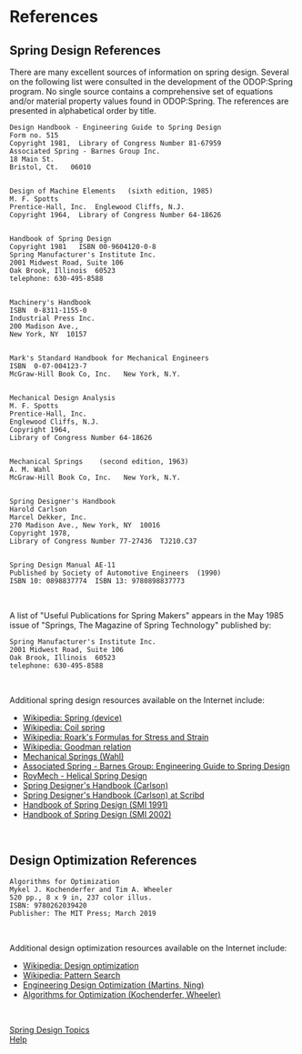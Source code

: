 # References

## Spring Design References

 There are many excellent sources of information on spring design.  Several
 on the following list were consulted in the development of the ODOP:Spring
 program.  No single source contains a comprehensive set of equations and/or
 material property values found in ODOP:Spring.  The references are presented
 in alphabetical order by title.

    Design Handbook - Engineering Guide to Spring Design
    Form no. 515  
    Copyright 1981,  Library of Congress Number 81-67959
    Associated Spring - Barnes Group Inc.
    18 Main St.
    Bristol, Ct.   06010


    Design of Machine Elements   (sixth edition, 1985)
    M. F. Spotts
    Prentice-Hall, Inc.  Englewood Cliffs, N.J.
    Copyright 1964,  Library of Congress Number 64-18626
    

    Handbook of Spring Design
    Copyright 1981   ISBN 00-9604120-0-8
    Spring Manufacturer's Institute Inc.   
    2001 Midwest Road, Suite 106
    Oak Brook, Illinois  60523
    telephone: 630-495-8588
   
   
    Machinery's Handbook
    ISBN  0-8311-1155-0
    Industrial Press Inc.   
    200 Madison Ave.,   
    New York, NY  10157  
   

    Mark's Standard Handbook for Mechanical Engineers
    ISBN  0-07-004123-7
    McGraw-Hill Book Co, Inc.   New York, N.Y.
   

    Mechanical Design Analysis
    M. F. Spotts
    Prentice-Hall, Inc.  
    Englewood Cliffs, N.J.
    Copyright 1964, 
    Library of Congress Number 64-18626
   

    Mechanical Springs    (second edition, 1963)
    A. M. Wahl
    McGraw-Hill Book Co, Inc.   New York, N.Y.
   

    Spring Designer's Handbook
    Harold Carlson
    Marcel Dekker, Inc.  
    270 Madison Ave., New York, NY  10016
    Copyright 1978,  
    Library of Congress Number 77-27436  TJ210.C37
   

    Spring Design Manual AE-11
    Published by Society of Automotive Engineers  (1990)
    ISBN 10: 0898837774  ISBN 13: 9780898837773

 
 &nbsp;

 A list of "Useful Publications for Spring Makers" appears in the May 1985
 issue of "Springs, The Magazine of Spring Technology" published by:

    Spring Manufacturer's Institute Inc.
    2001 Midwest Road, Suite 106
    Oak Brook, Illinois  60523
    telephone: 630-495-8588
   
&nbsp;

Additional spring design resources available on the Internet include:   

 - [Wikipedia: Spring (device)](https://en.wikipedia.org/wiki/Spring_(device))   
 - [Wikipedia: Coil spring](https://en.wikipedia.org/wiki/Coil_spring)   
 - [Wikipedia: Roark's Formulas for Stress and Strain](https://en.wikipedia.org/wiki/Roark%27s_Formulas_for_Stress_and_Strain)   
 - [Wikipedia: Goodman relation](https://en.wikipedia.org/wiki/Goodman_relation)
 - [Mechanical Springs (Wahl)](https://babel.hathitrust.org/cgi/pt?id=uc1.$b76475)
 - [Associated Spring - Barnes Group: Engineering Guide to Spring Design](https://asbg.com/engineering-guide-to-spring-design.aspx)   
 - [RoyMech - Helical Spring Design](https://www.roymech.co.uk/Useful_Tables/Springs/Springs_helical.html)   
 - [Spring Designer's Handbook (Carlson)](https://automaterials.files.wordpress.com/2018/09/spring-designers-handbook-harold-carlson-0824766237.pdf)   
 - [Spring Designer's Handbook (Carlson) at Scribd](https://www.scribd.com/document/536964361/Spring-Designers-Handbook-Harold-Carlson-0824766237)   
 - [Handbook of Spring Design (SMI 1991)](https://vdocuments.mx/spring-design-handbook-565573b111cd9.html)   
 - [Handbook of Spring Design (SMI 2002)](https://pdfcoffee.com/qdownload/smi-handbook-of-spring-designpdf-5-pdf-free.html)   

&nbsp;


## Design Optimization References

    Algorithms for Optimization
    Mykel J. Kochenderfer and Tim A. Wheeler 
    520 pp., 8 x 9 in, 237 color illus.
    ISBN: 9780262039420
    Publisher: The MIT Press; March 2019

&nbsp;

Additional design optimization resources available on the Internet include:   

 - [Wikipedia: Design optimization](https://en.wikipedia.org/wiki/Design_optimization)  
 - [Wikipedia: Pattern Search](https://en.wikipedia.org/wiki/Pattern_search_(optimization))  
 - [Engineering Design Optimization (Martins, Ning)](https://mdobook.github.io)  
 - [Algorithms for Optimization (Kochenderfer, Wheeler)](https://mitpress.mit.edu/9780262039420/algorithms-for-optimization/)  

&nbsp;

[Spring Design Topics](/docs/Help/SpringDesign/index.html)   
[Help](/docs/Help/index.html)   


